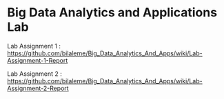 # Big Data Analytics and Applications Lab

Lab Assignment 1 : https://github.com/bilaleme/Big_Data_Analytics_And_Apps/wiki/Lab-Assignment-1-Report

Lab Assignment 2 :
https://github.com/bilaleme/Big_Data_Analytics_And_Apps/wiki/Lab-Assignment-2-Report